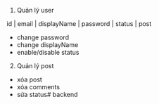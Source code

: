 1. Quản lý user

id | email | displayName | password | status | post

- change password
- change displayName
- enable/disable status

2. Quản lý post

- xóa post
- xóa comments
- sửa status#   b a c k e n d  
 